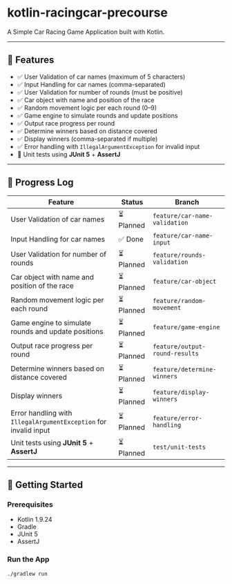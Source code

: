 # kotlin-racingcar-precourse

A Simple Car Racing Game Application built with Kotlin.

---

## 🔧 Features

- ✅ User Validation of car names (maximum of 5 characters)
- ✅ Input Handling for car names (comma-separated)
- ✅ User Validation for number of rounds (must be positive)
- ✅ Car object with name and position of the race
- ✅ Random movement logic per each round (0–9)
- ✅ Game engine to simulate rounds and update positions
- ✅ Output race progress per round
- ✅ Determine winners based on distance covered
- ✅ Display winners (comma-separated if multiple)
- ✅ Error handling with `IllegalArgumentException` for invalid input
- 🚧 Unit tests using **JUnit 5** + **AssertJ**

---

## 🔄 Progress Log

| Feature                                                          | Status       | Branch                         |
|------------------------------------------------------------------|--------------|--------------------------------|
| User Validation of car names                                     | ⏳ Planned    | `feature/car-name-validation`  |
| Input Handling for car names                                     | ✅ Done       | `feature/car-name-input`       |
| User Validation for number of rounds                             | ⏳ Planned    | `feature/rounds-validation`    |
| Car object with name and position of the race                    | ⏳ Planned    | `feature/car-object`           |
| Random movement logic per each round                             | ⏳ Planned    | `feature/random-movement`      |
| Game engine to simulate rounds and update positions              | ⏳ Planned    | `feature/game-engine`          |
| Output race progress per round                                   | ⏳ Planned    | `feature/output-round-results` |
| Determine winners based on distance covered                      | ⏳ Planned    | `feature/determine-winners`    |
| Display winners                                                  | ⏳ Planned    | `feature/display-winners`      |
| Error handling with `IllegalArgumentException` for invalid input | ⏳ Planned    | `feature/error-handling`       |
| Unit tests using **JUnit 5** + **AssertJ**                       | ⏳ Planned    | `test/unit-tests`              |

---

## 🚀 Getting Started

### Prerequisites

- Kotlin 1.9.24
- Gradle
- JUnit 5
- AssertJ

### Run the App

```bash
./gradlew run
```